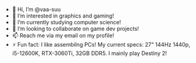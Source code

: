 - 👋 Hi, I’m @vaa-suu
- 👀 I’m interested in graphics and gaming!
- 🌱 I’m currently studying computer science!
- 💞️ I’m looking to collaborate on game dev projects!
- 📫 Reach me via my email on my profile!
- ⚡ Fun fact: I like assembilng PCs! My current specs: 27" 144Hz 1440p, i5-12600K, RTX-3060Ti, 32GB DDR5. I mainly play Destiny 2!
<!---
vaa-suu/vaa-suu is a ✨ special ✨ repository because its `README.md` (this file) appears on your GitHub profile.
You can click the Preview link to take a look at your changes.
--->
